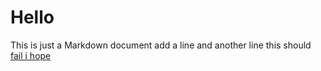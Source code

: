 # Hello
This is just a Markdown document
add a line
and another line
this should [fail i hope](/link/to/nowhere.md)
